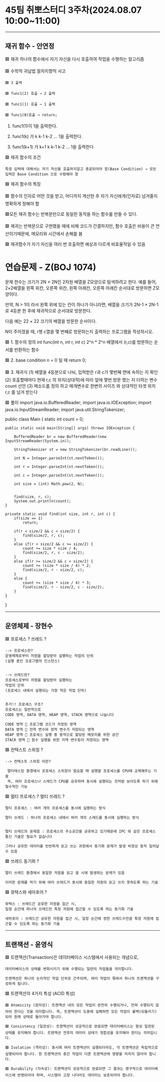 # 45팀 취뽀스터디 3주차(2024.08.07 10:00~11:00)

---

## 재귀 함수 - 안연정

🟩 재귀
하나의 함수에서 자기 자신을 다시 호출하여 작업을 수행하는 알고리즘

🟩 수학적 귀납법
절차지향적 사고

    🟩 3 출력

    🟩 func1(2) 호출 → 2 출력

    🟩 func1(1) 호출 → 1 출력

    🟩 func1(0)호출 → return;

1.  func1(1)이 1을 출력한다.

2.  func1(k) 가 k k-1 k-2 … 1을 출력한다.

3.  func1(k+1) 가 k+1 k k-1 k-2 … 1을 출력한다

🟩 재귀 함수의 조건

    특정 입력에 대해서는 자기 자신을 호출하지않고 종료되어야 함(Base Condition) → 모든 입력은 Base Condition 으로 수렴해야 함

🟩 재귀 함수의 특징

🟩 함수의 인자로 어떤 것을 받고, 어디까지 계산한 후
    자기 자신에게(인자로) 넘겨줄지 명확하게 정해야 함

🟩모든 재귀 함수는 반복문만으로 동일한 동작을 하는 함수를 만들 수 있다.

🟩 재귀는 반복문으로 구현했을 때에 비해 코드가 간결하지만, 함수 호출은 비용이 큰 연산이기때문에, 메모리와 시간에서 손해를 봄

🟩 재귀함수가 자기 자신을 여러 번 호출하면 예상과 다르게 비효율적일 수 있음


# 연습문제 - Z(BOJ 1074)
문제
한수는 크기가 2N × 2N인 2차원 배열을 Z모양으로 탐색하려고 한다. 예를 들어, 2×2배열을 왼쪽 위칸, 오른쪽 위칸, 왼쪽 아래칸, 오른쪽 아래칸 순서대로 방문하면 Z모양이다.


만약, N > 1이 라서 왼쪽 위에 있는 칸이 하나가 아니라면, 배열을 크기가 2N-1 × 2N-1로 4등분 한 후에 재귀적으로 순서대로 방문한다.

다음 예는 22 × 22 크기의 배열을 방문한 순서이다.


N이 주어졌을 때, r행 c열을 몇 번째로 방문하는지 출력하는 프로그램을 작성하시오.


 🟩 1. 함수의 정의 
        int func(int n, int r, int c)
        2^n * 2^n 배열에서 (r,c)를 방문하는 순서를 반환하는 함수

🟩 2. base condition
    n = 0 일 때 return 0;

🟩 3. 재귀식 
    (1) 배열을 4등분으로 나눠, 입력받은 r과 c가 몇번째 면에 속하는 지 확인 
    (2) 호출할때마다 현재 r,c 의 위치(상대적)에 따라 앞에 몇번 방문 했는 지 더하는 변수 count 선언
    (3) 메소드를 정의 하고 매개변수로 한변의 사이즈 와 상대적인 타겟 위치 r,c 를 넘겨 받는다 



🟩 풀이 
import java.io.BufferedReader;
import java.io.IOException;
import java.io.InputStreamReader;
import java.util.StringTokenizer;

public class Main {
	static int count = 0;

	public static void main(String[] args) throws IOException {

		BufferedReader br = new BufferedReader(new InputStreamReader(System.in));

		StringTokenizer st = new StringTokenizer(br.readLine());

		int N = Integer.parseInt(st.nextToken());

		int r = Integer.parseInt(st.nextToken());

		int c = Integer.parseInt(st.nextToken()); 

		int size = (int) Math.pow(2, N); 

	
		find(size, r, c);
		System.out.println(count);
	}

	private static void find(int size, int r, int c) {
		if(size == 1)
			return;
		
		if(r < size/2 && c < size/2) {
			find(size/2, r, c);
		}
		else if(r < size/2 && c >= size/2) {
			count += size * size / 4;
			find(size/2, r, c - size/2);
		}
		else if(r >= size/2 && c < size/2) {
			count += (size * size / 4) * 2;
			find(size/2, r - size/2, c);
		}
		else {
			count += (size * size / 4) * 3;
			find(size/2, r - size/2, c - size/2);
		}
	}
}

---

## 운영체제 - 장현수

🟩 프로세스 ? 쓰레드 ?

    --> 프로세스란?
    운영체제로부터 자원을 할당받아 실행하는 작업의 단위
    (실행 중인 프로그램의 인스턴스)


    --> 쓰레드란?
    프로세스로부터 자원을 할당받아 실행하는
    작업의 단위
    (프로세스 내에서 실행되는 가장 작은 작업 단위)


    추가!! 프로세스 구조?
    프로세스는 일반적으로
    CODE 영역, DATA 영역, HEAP 영역, STACK 영역으로 나눕니다

    CODE 영역  프로그램 코드가 저장된 영역
    DATA 영역  전역 변수와 정적 변수가 저장되는 영역
    HEAP 영역  프로세스 실행 중 동적으로 할당된 메모리를 위한 공간
    STACK 영역  함수 실행을 위한 지역 변수등이 저장되는 영역

🟩 컨텍스트 스위칭 ?

    --> 컨텍스트 스위칭 이란?

     멀티태스킹 환경에서 프로세스 스위칭이 필요할 때 실행할 프로세스를 CPU에 교체해주는 기술
     즉, 여러 프로세스나 스레드가 CPU를 공유하며 동시에 실행되는 것처럼 보이도록 하기 위해 필수적인 기능

🟩 멀티 프로세스 ? 멀티 쓰레드 ?

    멀티 프로세스 : 여러 개의 프로세스를 동시에 실행하는 방식

    멀티 쓰레드 : 하나의 프로세스 내에서 여러 개의 스레드를 동시에 실행하는 방식


    멀티 쓰레드의 문제점 : 프로세스의 주소공간을 공유하고 있기때문에 IPC 와 같은 프로세스 통신 기술은 필요가 없습니다

    그러나 공유한 데이터를 빈번하게 읽고 쓰는 과정에서 동기화 문제가 발생 비정상 동작 일어날 수 있음

🟩 쓰레드 동기화 ?

    멀티 쓰레드 환경에서 동일한 자원을 읽고 쓸 시에 발생하는 문제가 있음

    이러한 문제를 막기 위해 여러 쓰레드가 동시에 동일한 자원의 읽고 쓰지 못하도록 하는 기술

🟩 뮤텍스와 세마포어 ?

    뮤텍스 : 쓰레드간 공유한 자원을 접근 시,
    일정 순간에 하나의 쓰레드만 특정 자원에 접근할 수 있도록 하는 동기화 기술

    세마포어 : 쓰레드간 공유한 자원을 접근 시, 일정 순간에 정한 쓰레드수만큼 특정 자원에 접근할 수 있도록 하는 동기화 기술


---

## 트랜잭션 - 윤영식

🟩 트랜잭션(Transaction)은 데이터베이스 시스템에서 사용되는 개념으로, 

    데이터베이스의 상태를 변화시키기 위해 수행되는 일련의 작업들을 의미합니다. 

    트랜잭션은 하나의 논리적인 작업 단위로 간주되며, 여러 작업이 묶여서 하나의 트랜잭션을 구성하게 됩니다.

🟩 트랜잭션의 4가지 특성 (ACID 특성)

    🟩 Atomicity (원자성): 트랜잭션 내의 모든 작업이 완전히 수행되거나, 전혀 수행되지 않아야 한다는 것을 의미합니다. 즉, 트랜잭션이 도중에 실패하면 모든 작업이 롤백(되돌리기)되어 원래 상태로 돌아가야 합니다.

    🟩 Consistency (일관성): 트랜잭션이 성공적으로 완료되면 데이터베이스는 항상 일관된 상태를 유지해야 합니다. 트랜잭션 전후의 데이터 상태가 정합성을 유지해야 한다는 의미입니다.

    🟩 Isolation (격리성): 동시에 여러 트랜잭션이 실행되더라도, 각 트랜잭션은 독립적으로 실행되어야 합니다. 한 트랜잭션의 중간 작업이 다른 트랜잭션에 영향을 미치지 않아야 합니다.

    🟩 Durability (지속성): 트랜잭션이 성공적으로 완료되면 그 결과는 영구적으로 데이터베이스에 반영되어야 하며, 시스템이 고장 나더라도 데이터는 보존되어야 합니다.